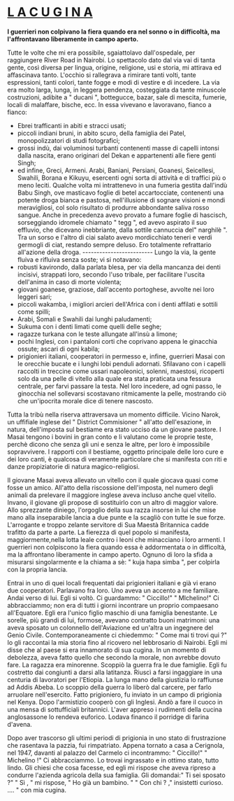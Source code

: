 # <u>L  A   C U G I N A</u>


**I guerrieri non colpivano la fiera quando era nel sonno o in difficoltà, ma l'affrontavano liberamente in campo aperto.**   

Tutte le volte che mi era possibile, sgaiattolavo dall'ospedale, per raggiungere River Road in Nairobi. 
Lo spettacolo dato dal via vai di tanta gente, così diversa  per lingua, origine, religione, usi e storia, mi attirava ed affascinava tanto.
L'occhio si rallegrava a rimirare tanti volti, tante espressioni, tanti colori, tante fogge e modi di vestire e di incedere.
La via era molto larga, lunga, in leggera pendenza, costeggiata da tante minuscole costruzioni, adibite a " ducani ", bottegucce, bazar, sale di mescita, fumerie, locali di malaffare, bische, ecc.
In essa vivevano e lavoravano, fianco a fianco:
- Ebrei trafficanti in abiti e stracci usati;
- piccoli indiani bruni, in abito scuro, della famiglia dei Patel, monopolizzatori di studi fotografici; 
- grossi indù, dai voluminosi turbanti contenenti masse di capelli intonsi dalla nascita, erano  originari del Dekan e appartenenti alle fiere genti Singh;
- ed infine, Greci, Armeni. Arabi, Baniani, Persiani, Goanesi, Seicellesi, Swahili, Borana e Kikuyu, esercenti ogni sorta di attività e di traffici più o meno leciti.
Qualche volta mi intrattenevo in una fumeria gestita dall'indù Babu Singh, ove masticavo foglie di betel accartocciate, contenenti una potente droga bianca e pastosa, nell'illusione di sognare visioni e mondi meravigliosi, col solo risultato di produrre abbondante saliva rosso sangue.
Anche in precedenza  avevo provato a fumare foglie di hascisch, sorseggiando idromele chiamato " tegg ", ed avevo aspirato il suo effluvio, che dicevano inebbriante, dalla sottile cannuccia del" narghilè ".
Tra un sorso e l'altro di ciai salato avevo mordicchiato teneri e verdi germogli di ciat, restando sempre deluso. Ero totalmente refrattario all'azione della droga.
             -------------------------
Lungo la via, la gente fluiva e rifluiva senza soste; vi si notavano:
- robusti kavirondo, dalla parlata blesa, per via della mancanza dei denti incisivi, strappati loro, secondo l'uso tribale, per facilitare l'uscita dell'anima in caso di morte violenta;
- giovani goanese, graziose, dall'accento portoghese, avvolte nei loro leggeri sari;
- piccoli wakamba, i migliori arcieri dell'Africa con i denti affilati e sottili come spilli;
- Arabi, Somali e Swahili dai lunghi paludamenti; 
- Sukuma con i denti limati come quelli delle seghe; 
- ragazze turkana con le teste allungate all'insù a limone;
- pochi Inglesi,  con i pantaloni corti che coprivano appena le ginacchia ossute; ascari di ogni kabila;
- prigionieri italiani, cooperatori in permesso e, infine, guerrieri Masai  con le orecchie bucate e i lunghi lobi penduli adornati. Sfilavano con i capelli raccolti in treccine come ussari napoleonici, solenni, maestosi, ricoperti solo da una pelle di vitello alla quale era stata praticata una fessura centrale, per farvi passare la testa.
Nel loro incedere, ad ogni passo, le ginocchia nel sollevarsi scostavano ritmicamente la pelle, mostrando ciò che un'ipocrita  morale dice di tenere nascosto.
                                 
Tutta la tribù nella riserva attraversava un momento difficile. Vicino Narok, un uffifiale inglese del " District Commisioner " all'atto dell'esazione, in natura, dell'imposta sul bestiame era stato ucciso da un giovane pastore.
I Masai tengono i bovini in gran conto e li valutano come le proprie teste, perchè dicono che senza gli uni e senza le altre, per loro è impossibile sopravvivere.
I rapporti con il bestiame, oggetto principale delle loro cure e dei loro canti, è qualcosa di veramente particolare che si manifesta con riti e danze propiziatorie di natura magico-religiosi.
                                  
Il giovane Masai aveva allevato un vitello con il quale giocava quasi come fosse un amico.
All'atto della riscossione dell'imposta, nel numero degli animali da prelevare il maggiore inglese aveva incluso anche quel vitello. 
Invano, il giovane gli propose di sostituirlo con un altro di maggior valore.
Allo sprezzante diniego, l'orgoglio della sua razza insorse in lui che mise mano alla inseparabile lancia a due punte e la scagliò con tutte le sue forze.
L'arrogante e troppo zelante servitore di Sua Maestà Britannica cadde trafitto da parte a parte.
La fierezza di quel popolo si manifesta, maggiormente,nella lotta leale contro i leoni che minacciano i loro armenti.
I guerrieri non colpiscono la fiera quando essa è addormentata o in difficoltà, ma la affrontano liberamente in campo aperto. 
Ognuno di loro la sfida a misurarsi singolarmente e la chiama a sè: " kuja hapa simba ", per colpirla con la propria lancia.
                                    
Entrai in uno di quei locali frequentati dai prigionieri italiani e già vi erano due cooperatori. Parlavano fra loro. Uno aveva un accento a me familiare. Andai verso di lui. Egli si voltò. Ci guardammo:
" Ciccillo!"
" MIchelino!"
Ci abbracciammo; non era di tutti i giorni incontrare un proprio compaesano all'Equatore.
Egli era l'unico figlio maschio di una famiglia benestante.
Le sorelle, più grandi di lui, formose, avevano contratto buoni matrimoni: una aveva sposato un colonnello dell'Aviazione ed un'altra un ingegnere del Genio Civile.
Contemporaneamente ci chiedemmo: " Come mai ti trovi qui ?"
Io gli raccontai la mia storia fino al ricovero nel lebbrosario di Nairobi.
Egli mi disse che al paese si era innamorato di sua cugina.
In un momento di debolezza, aveva fatto quello che secondo la morale, non avrebbe dovuto fare.
La ragazza era minorenne.
Scoppiò la guerra fra le due famiglie.
Egli fu costretto dai congiunti a darsi alla latitanza.
Riuscì a farsi ingaggiare in una centuria di lavoratori per l'Etiopia.
La lunga mano della giustizia lo raffiunse ad Addis Abeba.
Lo scoppio della guerra lo liberò dal carcere, per farlo arruolare nell'esercito.
Fatto prigioniero, fu inviato in un campo di prigionia nel Kenya.
Dopo l'armistizio cooperò con gli Inglesi.
Andò a fare il cuoco in una mensa di sottufficiali britannici.
L'aver appreso i rudimenti della cucina anglosassone lo rendeva euforico. Lodava financo il porridge di farina d'avena. 
                                   
Dopo aver trascorso gli ultimi periodi di prigionia in uno stato di frustrazione che rasentava la pazzia, fui rimpatriato.
Appena tornato a casa a Cerignola, nel 1947, davanti al palazzo del Carmelo ci incontrammo:
" Ciccillo!"
" Michelino !"
Ci abbracciammo.
Lo trovai ingrassato e in ottimo stato, tutto lindo.
Gli chiesi che cosa facesse, ed egli mi rispose che aveva ripreso a condurre l'azienda agricola della sua famiglia.
Gli domandai:" Ti sei sposato ?" " Sì , "  mi rispose, " Ho già un bambino. " " Con chi ? ," insistetti curioso.
....   " con mia cugina.  